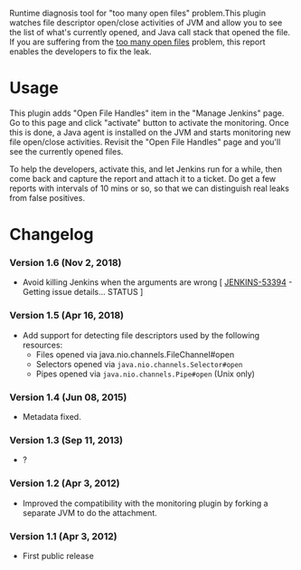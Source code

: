Runtime diagnosis tool for "too many open files" problem.This plugin
watches file descriptor open/close activities of JVM and allow you to
see the list of what's currently opened, and Java call stack that opened
the file. If you are suffering from the [too many open
files](https://wiki.jenkins.io/display/JENKINS/I%27m+getting+too+many+open+files+error)
problem, this report enables the developers to fix the leak.

# Usage

This plugin adds "Open File Handles" item in the "Manage Jenkins" page.
Go to this page and click "activate" button to activate the monitoring.
Once this is done, a Java agent is installed on the JVM and starts
monitoring new file open/close activities. Revisit the "Open File
Handles" page and you'll see the currently opened files.

To help the developers, activate this, and let Jenkins run for a while,
then come back and capture the report and attach it to a ticket. Do get
a few reports with intervals of 10 mins or so, so that we can
distinguish real leaks from false positives.

# Changelog

### Version 1.6 (Nov 2, 2018)

-   Avoid killing Jenkins when the arguments are wrong \[ [
    JENKINS-53394](https://issues.jenkins.io/browse/JENKINS-53394) -
    Getting issue details... STATUS \]

### Version 1.5 (Apr 16, 2018)

-   Add support for detecting file descriptors used by the following
    resources: 
    -   Files opened via java.nio.channels.FileChannel\#open
    -   Selectors opened via `java.nio.channels.Selector#open`
    -   Pipes opened via `java.nio.channels.Pipe#open` (Unix only)

### Version 1.4 (Jun 08, 2015)

-   Metadata fixed.

### Version 1.3 (Sep 11, 2013)

-   ?

### Version 1.2 (Apr 3, 2012)

-   Improved the compatibility with the monitoring plugin by forking a
    separate JVM to do the attachment.

### Version 1.1 (Apr 3, 2012)

-   First public release

